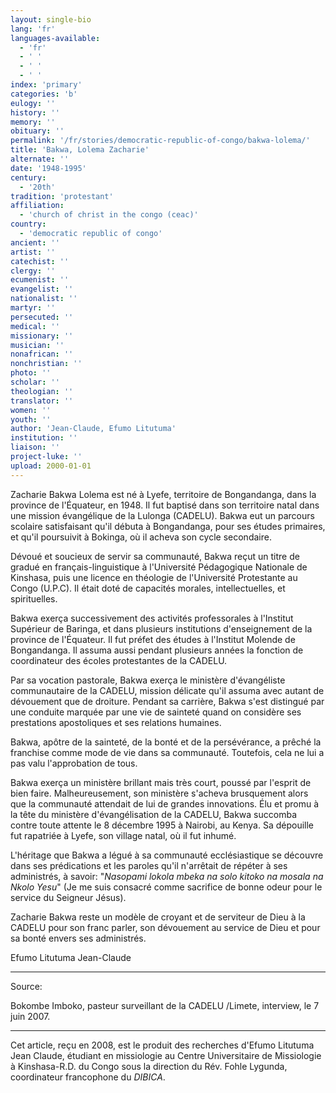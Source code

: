 ```yaml
---
layout: single-bio
lang: 'fr'
languages-available:
  - 'fr'
  - ' '
  - ' '
  - ' '
index: 'primary'
categories: 'b'
eulogy: ''
history: ''
memory: ''
obituary: ''
permalink: '/fr/stories/democratic-republic-of-congo/bakwa-lolema/'
title: 'Bakwa, Lolema Zacharie'
alternate: ''
date: '1948-1995'
century:
  - '20th'
tradition: 'protestant'
affiliation:
  - 'church of christ in the congo (ceac)'
country:
  - 'democratic republic of congo'
ancient: ''
artist: ''
catechist: ''
clergy: ''
ecumenist: ''
evangelist: ''
nationalist: ''
martyr: ''
persecuted: ''
medical: ''
missionary: ''
musician: ''
nonafrican: ''
nonchristian: ''
photo: ''
scholar: ''
theologian: ''
translator: ''
women: ''
youth: ''
author: 'Jean-Claude, Efumo Litutuma'
institution: ''
liaison: ''
project-luke: ''
upload: 2000-01-01
---
```



Zacharie Bakwa Lolema est né à Lyefe, territoire de Bongandanga, dans la province de l'Équateur, en 1948. Il fut baptisé dans son territoire natal dans une mission évangélique de la Lulonga (CADELU). Bakwa eut un parcours scolaire satisfaisant qu'il débuta à Bongandanga, pour ses études primaires, et qu'il poursuivit à Bokinga, où il acheva son cycle secondaire.

Dévoué et soucieux de servir sa communauté, Bakwa reçut un titre de gradué en français-linguistique à l'Université Pédagogique Nationale de Kinshasa, puis une licence en théologie de l'Université Protestante au Congo (U.P.C). Il était doté de capacités morales, intellectuelles, et spirituelles.

Bakwa exerça successivement des activités professorales à l'Institut Supérieur de Baringa, et dans plusieurs institutions d'enseignement de la province de l'Équateur. Il fut préfet des études à l'Institut Molende de Bongandanga. Il assuma aussi pendant plusieurs années la fonction de coordinateur des écoles protestantes de la CADELU.

Par sa vocation pastorale, Bakwa exerça le ministère d'évangéliste communautaire de la CADELU, mission délicate qu'il assuma avec autant de dévouement que de droiture. Pendant sa carrière, Bakwa s'est distingué par une conduite marquée par une vie de sainteté quand on considère ses prestations apostoliques et ses relations humaines.

Bakwa, apôtre de la sainteté, de la bonté et de la persévérance, a prêché la franchise comme mode de vie dans sa communauté. Toutefois, cela ne lui a pas valu l'approbation de tous.

Bakwa exerça un ministère brillant mais très court, poussé par l'esprit de bien faire. Malheureusement, son ministère s'acheva brusquement alors que la communauté attendait de lui de grandes innovations. Élu et promu à la tête du ministère d'évangélisation de la CADELU, Bakwa succomba contre toute attente le 8 décembre 1995 à Nairobi, au Kenya. Sa dépouille fut rapatriée à Lyefe, son village natal, où il fut inhumé.

L'héritage que Bakwa a légué à sa communauté ecclésiastique se découvre dans ses prédications et les paroles qu'il n'arrêtait de répéter à ses administrés, à savoir: "*Nasopami lokola mbeka na solo kitoko na mosala na Nkolo Yesu*" (Je me suis consacré comme sacrifice de bonne odeur pour le service du Seigneur Jésus).

Zacharie Bakwa reste un modèle de croyant et de serviteur de Dieu à la CADELU pour son franc parler, son dévouement au service de Dieu et pour sa bonté envers ses administrés.

Efumo Litutuma Jean-Claude

---

Source:

Bokombe Imboko, pasteur surveillant de la CADELU /Limete, interview, le 7 juin 2007.

---

Cet article, reçu en 2008, est le produit des recherches d'Efumo Litutuma Jean Claude, étudiant en missiologie au Centre Universitaire de Missiologie à  Kinshasa-R.D. du Congo sous la direction du Rév. Fohle Lygunda, coordinateur francophone du *DIBICA*.